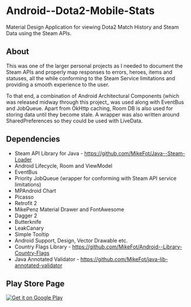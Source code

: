 # Android--Dota2-Mobile-Stats

Material Design Application for viewing Dota2 Match History and Steam Data using the Steam APIs.

## About

This was one of the larger personal projects as I needed to document the Steam APIs 
and properly map responses to errors, heroes, items and statuses, 
all the while conforming to the Steam Service limitations and providing a smooth experience to the user.

To that end, a combination of Android Architectural Components (which was released midway through this project_
was used along with EventBus and JobQueue. Apart from OkHttp caching, Room DB is also used for storing data until they
become stale. A wrapper was also written around SharedPreferences so they could be used with LiveData.

## Dependencies

- Steam API Library for Java - https://github.com/MikeFot/Java--Steam-Loader
- Android Lifecycle, Room and ViewModel
- EventBus
- Priority JobQueue (wrapper for conforming with Steam API service limitations)
- MPAndroid Chart
- Picasso
- Retrofit 2
- MikePenz Material Drawer and FontAwesome
- Dagger 2
- Butterknife
- LeakCanary
- Simple Tooltip
- Android Support, Design, Vector Drawable etc.
- Country Flags Library - https://github.com/MikeFot/Android--Library-Country-Flags
- Java Annotated Validator - https://github.com/MikeFot/java-lib-annotated-validator


## Play Store Page

<a href='https://play.google.com/store/apps/details?id=com.michaelfotiadis.dota2viewer&pcampaignid=MKT-Other-global-all-co-prtnr-py-PartBadge-Mar2515-1'><img alt='Get it on Google Play' src='https://play.google.com/intl/en_gb/badges/images/generic/en_badge_web_generic.png'/></a>
